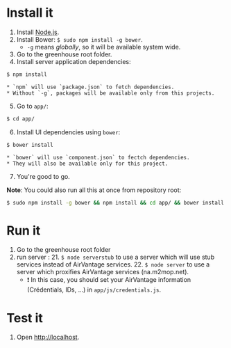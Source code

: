 Install it
==========================
1. Install [Node.js](http://nodejs.org/).
2. Install Bower: `$ sudo npm install -g bower`.
    * `-g` means _globally_, so it will be available system wide.
3. Go to the greenhouse root folder.
4. Install server application dependencies:
```bash
$ npm install
```

    * `npm` will use `package.json` to fetch dependencies.
    * Without `-g`, packages will be available only from this projects.
5. Go to `app/`:
```bash
$ cd app/
```
6. Install UI dependencies using `bower`:
```bash
$ bower install
```

    * `bower` will use `component.json` to fectch dependencies.
    * They will also be available only for this project.
7. You're good to go.

__Note__: You could also run all this at once from repository root:
```bash
$ sudo npm install -g bower && npm install && cd app/ && bower install && cd ..
```

Run it
==========================
1. Go to the greenhouse root folder
2. run server :
   21. `$ node serverstub` to use a server which will use stub services instead of AirVantage services.
   22. `$ node server` to use a server which proxifies AirVantage services (na.m2mop.net).
      * :heavy_exclamation_mark: In this case, you should set your AirVantage information (Crédentials, IDs, ...) in `app/js/credentials.js`.
                          
Test it
==========================
1. Open [http://localhost](http://localhost).
